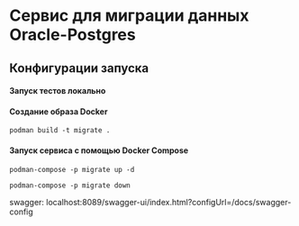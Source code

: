 # Сервис для миграции данных Oracle-Postgres #


## Конфигурации запуска ##

#### Запуск тестов локально

#### Создание образа Docker ####

`podman build -t migrate .`

#### Запуск сервиса с помощью Docker Compose

`podman-compose -p migrate up -d`

`podman-compose -p migrate down`

swagger: localhost:8089/swagger-ui/index.html?configUrl=/docs/swagger-config